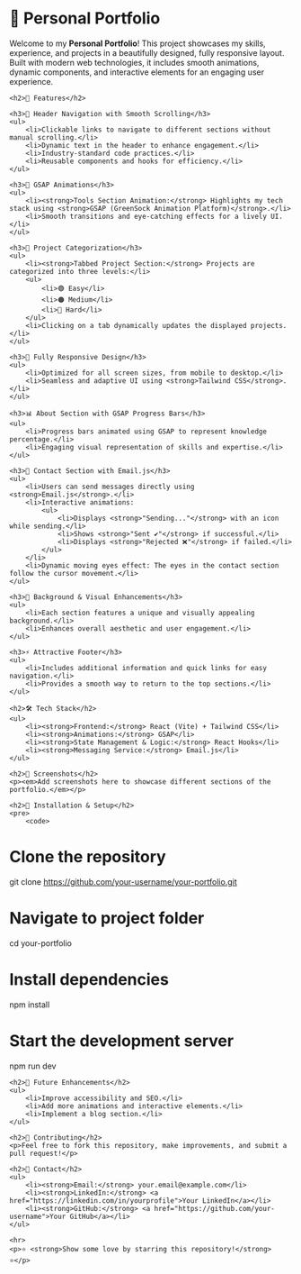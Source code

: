 
<body>
    <h1>🚀 Personal Portfolio</h1>
    <p>Welcome to my <strong>Personal Portfolio</strong>! This project showcases my skills, experience, and projects in a beautifully designed, fully responsive layout. Built with modern web technologies, it includes smooth animations, dynamic components, and interactive elements for an engaging user experience.</p>
    
    <h2>🌟 Features</h2>
    
    <h3>🔗 Header Navigation with Smooth Scrolling</h3>
    <ul>
        <li>Clickable links to navigate to different sections without manual scrolling.</li>
        <li>Dynamic text in the header to enhance engagement.</li>
        <li>Industry-standard code practices.</li>
        <li>Reusable components and hooks for efficiency.</li>
    </ul>
    
    <h3>🎨 GSAP Animations</h3>
    <ul>
        <li><strong>Tools Section Animation:</strong> Highlights my tech stack using <strong>GSAP (GreenSock Animation Platform)</strong>.</li>
        <li>Smooth transitions and eye-catching effects for a lively UI.</li>
    </ul>
    
    <h3>📂 Project Categorization</h3>
    <ul>
        <li><strong>Tabbed Project Section:</strong> Projects are categorized into three levels:</li>
        <ul>
            <li>🟢 Easy</li>
            <li>🟠 Medium</li>
            <li>🔴 Hard</li>
        </ul>
        <li>Clicking on a tab dynamically updates the displayed projects.</li>
    </ul>
    
    <h3>📱 Fully Responsive Design</h3>
    <ul>
        <li>Optimized for all screen sizes, from mobile to desktop.</li>
        <li>Seamless and adaptive UI using <strong>Tailwind CSS</strong>.</li>
    </ul>
    
    <h3>📊 About Section with GSAP Progress Bars</h3>
    <ul>
        <li>Progress bars animated using GSAP to represent knowledge percentage.</li>
        <li>Engaging visual representation of skills and expertise.</li>
    </ul>

    <h3>📧 Contact Section with Email.js</h3>
    <ul>
        <li>Users can send messages directly using <strong>Email.js</strong>.</li>
        <li>Interactive animations:
            <ul>
                <li>Displays <strong>"Sending..."</strong> with an icon while sending.</li>
                <li>Shows <strong>"Sent ✔"</strong> if successful.</li>
                <li>Displays <strong>"Rejected ❌"</strong> if failed.</li>
            </ul>
        </li>
        <li>Dynamic moving eyes effect: The eyes in the contact section follow the cursor movement.</li>
    </ul>
    
    <h3>🌌 Background & Visual Enhancements</h3>
    <ul>
        <li>Each section features a unique and visually appealing background.</li>
        <li>Enhances overall aesthetic and user engagement.</li>
    </ul>
    
    <h3>⚡ Attractive Footer</h3>
    <ul>
        <li>Includes additional information and quick links for easy navigation.</li>
        <li>Provides a smooth way to return to the top sections.</li>
    </ul>
    
    <h2>🛠️ Tech Stack</h2>
    <ul>
        <li><strong>Frontend:</strong> React (Vite) + Tailwind CSS</li>
        <li><strong>Animations:</strong> GSAP</li>
        <li><strong>State Management & Logic:</strong> React Hooks</li>
        <li><strong>Messaging Service:</strong> Email.js</li>
    </ul>
    
    <h2>📸 Screenshots</h2>
    <p><em>Add screenshots here to showcase different sections of the portfolio.</em></p>
    
    <h2>📌 Installation & Setup</h2>
    <pre>
        <code>
# Clone the repository
git clone https://github.com/your-username/your-portfolio.git

# Navigate to project folder
cd your-portfolio

# Install dependencies
npm install

# Start the development server
npm run dev
        </code>
    </pre>
    
    <h2>🎯 Future Enhancements</h2>
    <ul>
        <li>Improve accessibility and SEO.</li>
        <li>Add more animations and interactive elements.</li>
        <li>Implement a blog section.</li>
    </ul>
    
    <h2>🙌 Contributing</h2>
    <p>Feel free to fork this repository, make improvements, and submit a pull request!</p>
    
    <h2>📧 Contact</h2>
    <ul>
        <li><strong>Email:</strong> your.email@example.com</li>
        <li><strong>LinkedIn:</strong> <a href="https://linkedin.com/in/yourprofile">Your LinkedIn</a></li>
        <li><strong>GitHub:</strong> <a href="https://github.com/your-username">Your GitHub</a></li>
    </ul>
    
    <hr>
    <p>⭐ <strong>Show some love by starring this repository!</strong> ⭐</p>
</body>
